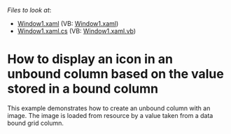 <!-- default file list -->
*Files to look at*:

* [Window1.xaml](./CS/UnboundColumnWithIcons/Window1.xaml) (VB: [Window1.xaml](./VB/UnboundColumnWithIcons/Window1.xaml))
* [Window1.xaml.cs](./CS/UnboundColumnWithIcons/Window1.xaml.cs) (VB: [Window1.xaml.vb](./VB/UnboundColumnWithIcons/Window1.xaml.vb))
<!-- default file list end -->
# How to display an icon in an unbound column based on the value stored in a bound column


<p>This example demonstrates how to create an unbound column with an image. The image is loaded from resource by a value taken from a data bound grid column.</p>

<br/>


